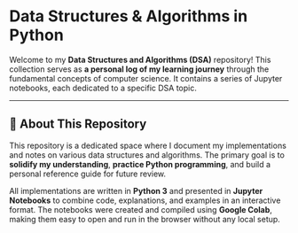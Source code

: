 # Data Structures & Algorithms in Python

Welcome to my **Data Structures and Algorithms (DSA)** repository! This collection serves as **a personal log of my learning journey** through the fundamental concepts of computer science. It contains a series of Jupyter notebooks, each dedicated to a specific DSA topic.

---

## 🎯 About This Repository

This repository is a dedicated space where I document my implementations and notes on various data structures and algorithms. The primary goal is to **solidify my understanding**, **practice Python programming**, and build a personal reference guide for future review.

All implementations are written in **Python 3** and presented in **Jupyter Notebooks** to combine code, explanations, and examples in an interactive format. The notebooks were created and compiled using **Google Colab**, making them easy to open and run in the browser without any local setup.